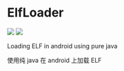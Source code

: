 # ElfLoader

![](https://img.shields.io/badge/Android-7%20~%2015-brightgreen)
![](https://img.shields.io/badge/Arch-arm64%20%2F%20arm%20%2F%20x86%20%2F%20x64%20%2F%20riscv64-red.svg)

Loading ELF in android using pure java

使用纯 java 在 android 上加载 ELF
